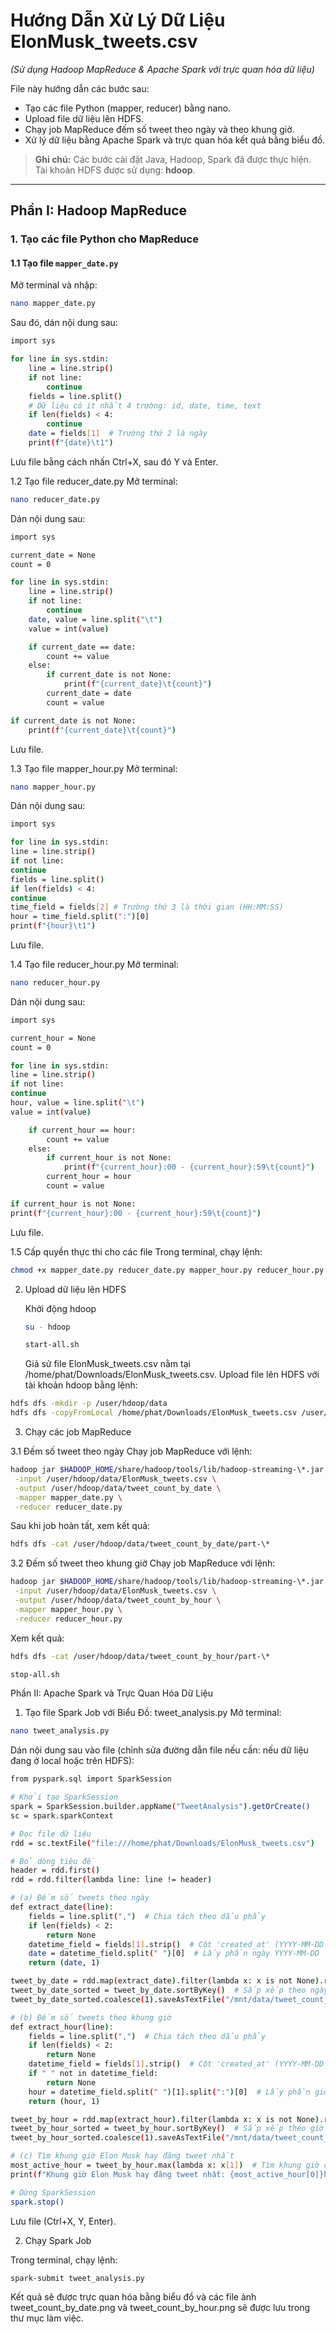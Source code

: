 # Hướng Dẫn Xử Lý Dữ Liệu ElonMusk_tweets.csv

_(Sử dụng Hadoop MapReduce & Apache Spark với trực quan hóa dữ liệu)_

File này hướng dẫn các bước sau:

- Tạo các file Python (mapper, reducer) bằng nano.
- Upload file dữ liệu lên HDFS.
- Chạy job MapReduce đếm số tweet theo ngày và theo khung giờ.
- Xử lý dữ liệu bằng Apache Spark và trực quan hóa kết quả bằng biểu đồ.

> **Ghi chú:** Các bước cài đặt Java, Hadoop, Spark đã được thực hiện.  
> Tài khoản HDFS được sử dụng: **hdoop**.

---

## Phần I: Hadoop MapReduce

### 1. Tạo các file Python cho MapReduce

#### 1.1 Tạo file `mapper_date.py`

Mở terminal và nhập:

```bash
nano mapper_date.py
```

Sau đó, dán nội dung sau:

```bash
import sys

for line in sys.stdin:
    line = line.strip()
    if not line:
        continue
    fields = line.split()
    # Dữ liệu có ít nhất 4 trường: id, date, time, text
    if len(fields) < 4:
        continue
    date = fields[1]  # Trường thứ 2 là ngày
    print(f"{date}\t1")
```

Lưu file bằng cách nhấn Ctrl+X, sau đó Y và Enter.

1.2 Tạo file reducer_date.py
Mở terminal:

```bash
nano reducer_date.py
```

Dán nội dung sau:

```bash
import sys

current_date = None
count = 0

for line in sys.stdin:
    line = line.strip()
    if not line:
        continue
    date, value = line.split("\t")
    value = int(value)

    if current_date == date:
        count += value
    else:
        if current_date is not None:
            print(f"{current_date}\t{count}")
        current_date = date
        count = value

if current_date is not None:
    print(f"{current_date}\t{count}")
```

Lưu file.

1.3 Tạo file mapper_hour.py
Mở terminal:

```bash
nano mapper_hour.py
```

Dán nội dung sau:

```bash
import sys

for line in sys.stdin:
line = line.strip()
if not line:
continue
fields = line.split()
if len(fields) < 4:
continue
time_field = fields[2] # Trường thứ 3 là thời gian (HH:MM:SS)
hour = time_field.split(":")[0]
print(f"{hour}\t1")
```

Lưu file.

1.4 Tạo file reducer_hour.py
Mở terminal:

```bash
nano reducer_hour.py
```

Dán nội dung sau:

```bash
import sys

current_hour = None
count = 0

for line in sys.stdin:
line = line.strip()
if not line:
continue
hour, value = line.split("\t")
value = int(value)

    if current_hour == hour:
        count += value
    else:
        if current_hour is not None:
            print(f"{current_hour}:00 - {current_hour}:59\t{count}")
        current_hour = hour
        count = value

if current_hour is not None:
print(f"{current_hour}:00 - {current_hour}:59\t{count}")
```

Lưu file.

1.5 Cấp quyền thực thi cho các file
Trong terminal, chạy lệnh:

```bash
chmod +x mapper_date.py reducer_date.py mapper_hour.py reducer_hour.py
```

2. Upload dữ liệu lên HDFS

   Khởi động hdoop

   ```bash
   su - hdoop
   ```

   ```bash
   start-all.sh
   ```

   Giả sử file ElonMusk_tweets.csv nằm tại /home/phat/Downloads/ElonMusk_tweets.csv. Upload file lên HDFS với tài khoản hdoop bằng lệnh:

```bash
hdfs dfs -mkdir -p /user/hdoop/data
hdfs dfs -copyFromLocal /home/phat/Downloads/ElonMusk_tweets.csv /user/hdoop/data
```

3. Chạy các job MapReduce

3.1 Đếm số tweet theo ngày
Chạy job MapReduce với lệnh:

```bash
hadoop jar $HADOOP_HOME/share/hadoop/tools/lib/hadoop-streaming-\*.jar \
 -input /user/hdoop/data/ElonMusk_tweets.csv \
 -output /user/hdoop/data/tweet_count_by_date \
 -mapper mapper_date.py \
 -reducer reducer_date.py
```

Sau khi job hoàn tất, xem kết quả:

```bash
hdfs dfs -cat /user/hdoop/data/tweet_count_by_date/part-\*
```

3.2 Đếm số tweet theo khung giờ
Chạy job MapReduce với lệnh:

```bash
hadoop jar $HADOOP_HOME/share/hadoop/tools/lib/hadoop-streaming-\*.jar \
 -input /user/hdoop/data/ElonMusk_tweets.csv \
 -output /user/hdoop/data/tweet_count_by_hour \
 -mapper mapper_hour.py \
 -reducer reducer_hour.py
```

Xem kết quả:

```bash
hdfs dfs -cat /user/hdoop/data/tweet_count_by_hour/part-\*
```

```bash
stop-all.sh
```

Phần II: Apache Spark và Trực Quan Hóa Dữ Liệu

1. Tạo file Spark Job với Biểu Đồ: tweet_analysis.py
   Mở terminal:

```bash
nano tweet_analysis.py
```

Dán nội dung sau vào file (chỉnh sửa đường dẫn file nếu cần: nếu dữ liệu đang ở local hoặc trên HDFS):

```bash
from pyspark.sql import SparkSession

# Khởi tạo SparkSession
spark = SparkSession.builder.appName("TweetAnalysis").getOrCreate()
sc = spark.sparkContext

# Đọc file dữ liệu
rdd = sc.textFile("file:///home/phat/Downloads/ElonMusk_tweets.csv")

# Bỏ dòng tiêu đề
header = rdd.first()
rdd = rdd.filter(lambda line: line != header)

# (a) Đếm số tweets theo ngày
def extract_date(line):
    fields = line.split(",")  # Chia tách theo dấu phẩy
    if len(fields) < 2:
        return None
    datetime_field = fields[1].strip()  # Cột 'created_at' (YYYY-MM-DD HH:MM:SS)
    date = datetime_field.split(" ")[0]  # Lấy phần ngày YYYY-MM-DD
    return (date, 1)

tweet_by_date = rdd.map(extract_date).filter(lambda x: x is not None).reduceByKey(lambda a, b: a + b)
tweet_by_date_sorted = tweet_by_date.sortByKey()  # Sắp xếp theo ngày
tweet_by_date_sorted.coalesce(1).saveAsTextFile("/mnt/data/tweet_count_by_date")  # Xuất ra file

# (b) Đếm số tweets theo khung giờ
def extract_hour(line):
    fields = line.split(",")  # Chia tách theo dấu phẩy
    if len(fields) < 2:
        return None
    datetime_field = fields[1].strip()  # Cột 'created_at' (YYYY-MM-DD HH:MM:SS)
    if " " not in datetime_field:
        return None
    hour = datetime_field.split(" ")[1].split(":")[0]  # Lấy phần giờ HH
    return (hour, 1)

tweet_by_hour = rdd.map(extract_hour).filter(lambda x: x is not None).reduceByKey(lambda a, b: a + b)
tweet_by_hour_sorted = tweet_by_hour.sortByKey()  # Sắp xếp theo giờ
tweet_by_hour_sorted.coalesce(1).saveAsTextFile("/mnt/data/tweet_count_by_hour")  # Xuất ra file

# (c) Tìm khung giờ Elon Musk hay đăng tweet nhất
most_active_hour = tweet_by_hour.max(lambda x: x[1])  # Tìm khung giờ có số tweet nhiều nhất
print(f"Khung giờ Elon Musk hay đăng tweet nhất: {most_active_hour[0]}h với {most_active_hour[1]} tweet")

# Dừng SparkSession
spark.stop()


```

Lưu file (Ctrl+X, Y, Enter).

2. Chạy Spark Job

Trong terminal, chạy lệnh:

```bash
spark-submit tweet_analysis.py
```

Kết quả sẽ được trực quan hóa bằng biểu đồ và các file ảnh tweet_count_by_date.png và tweet_count_by_hour.png sẽ được lưu trong thư mục làm việc.
